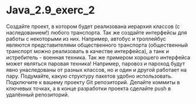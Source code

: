 # Java_2.9_exerc_2

Создайте проект, в котором будет реализована иерархия классов (с наследованием!) любого транспорта. Так же создайте интерфейсы для работы с некоторыми из них. Например, автобус и троллейбус являются представителями общественного транспорта (общественный транспорт можно реализовать в качестве интерфейса), а танк и истребитель -  военная техника. Так же примером хорошего интерфейса может являться паровая техника! Например, паровоз и пароход будут явно унаследованы от разных классов, но и один и другой работает на пару. Подумайте, какую структуру пакетов удобно использовать. Подключите к вашему проекту Git репозиторий. Делайте коммиты в ключевых точках, а в конце разработки проекта сделайте push в удалённый репозиторий.
